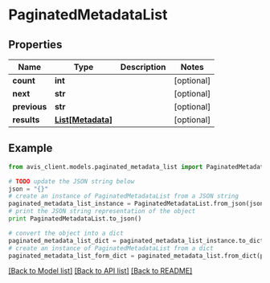 # PaginatedMetadataList


## Properties

Name | Type | Description | Notes
------------ | ------------- | ------------- | -------------
**count** | **int** |  | [optional] 
**next** | **str** |  | [optional] 
**previous** | **str** |  | [optional] 
**results** | [**List[Metadata]**](Metadata.md) |  | [optional] 

## Example

```python
from avis_client.models.paginated_metadata_list import PaginatedMetadataList

# TODO update the JSON string below
json = "{}"
# create an instance of PaginatedMetadataList from a JSON string
paginated_metadata_list_instance = PaginatedMetadataList.from_json(json)
# print the JSON string representation of the object
print PaginatedMetadataList.to_json()

# convert the object into a dict
paginated_metadata_list_dict = paginated_metadata_list_instance.to_dict()
# create an instance of PaginatedMetadataList from a dict
paginated_metadata_list_form_dict = paginated_metadata_list.from_dict(paginated_metadata_list_dict)
```
[[Back to Model list]](../README.md#documentation-for-models) [[Back to API list]](../README.md#documentation-for-api-endpoints) [[Back to README]](../README.md)


